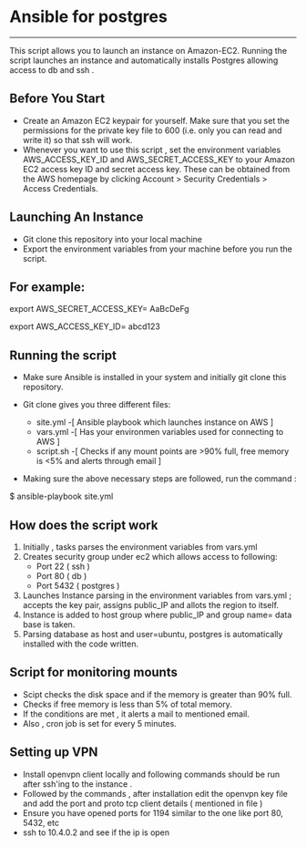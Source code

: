 # Ansible for postgres
---------------
This script allows you to launch an instance on Amazon-EC2. Running the script launches an instance and automatically installs Postgres allowing access to db and ssh . 

Before You Start
---------------
- Create an Amazon EC2 keypair for yourself. Make sure that you set the permissions for the private key file to 600 (i.e. only you can read and write it) so that ssh will work.
- Whenever you want to use this script , set the environment variables AWS_ACCESS_KEY_ID and AWS_SECRET_ACCESS_KEY to your Amazon EC2 access key ID and secret access key. These can be obtained from the AWS homepage by clicking Account > Security Credentials > Access Credentials.

Launching An Instance
---------------
- Git clone this repository into your local machine
- Export the environment variables from your machine before you run the script.

For example:
----------
export AWS_SECRET_ACCESS_KEY= AaBcDeFg

export AWS_ACCESS_KEY_ID= abcd123

Running the script
---------------
- Make sure Ansible is installed in your system and initially git clone this repository.
- Git clone gives you three different files:
    - site.yml -[ Ansible playbook which launches instance on AWS ]
    - vars.yml -[ Has your environmen variables used for connecting to AWS ]
    - script.sh -[ Checks if any mount points are >90% full, free memory is <5% and alerts through email ]

- Making sure the above necessary steps are followed, run the command :
    
$ ansible-playbook site.yml

How does the script work
--------------------
1. Initially , tasks parses the environment variables from vars.yml
2. Creates security group under ec2 which allows access to following:
     - Port 22 ( ssh )
     - Port 80 ( db )
     - Port 5432 ( postgres )
3. Launches Instance parsing in the environment variables from vars.yml ; accepts the key pair, assigns public_IP and allots the region to itself.
4. Instance is added to host group where public_IP and group name= data base is taken.
5. Parsing database as host and user=ubuntu, postgres is automatically installed with the code written.

Script for monitoring mounts 
--------------------
- Scipt checks the disk space and if the memory is greater than 90% full.
- Checks if free memory is less than 5% of total memory.
- If the conditions are met , it alerts a mail to mentioned email.
- Also , cron job is set for every 5 minutes.

Setting up VPN
--------------------
- Install openvpn client locally and following commands should be run after ssh'ing to the instance . 
- Followed by the commands , after installation edit the openvpn key file and add the port and proto tcp client details ( mentioned in file )
- Ensure you have opened ports for 1194 similar to the one like port 80, 5432, etc
- ssh to 10.4.0.2 and see if the ip is open



 

